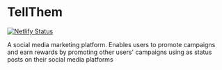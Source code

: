 # TellThem
[![Netlify Status](https://api.netlify.com/api/v1/badges/bbed7679-1ffd-4dad-ad22-80a6a531474d/deploy-status)](https://app.netlify.com/sites/tellthem/deploys)

A social media marketing platform. Enables users to promote campaigns and earn rewards by promoting other users' campaigns using as status posts on their social media platforms